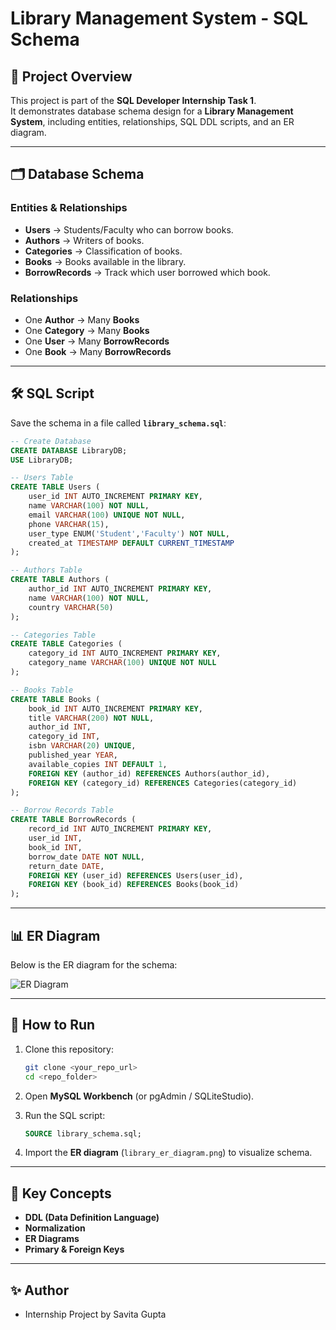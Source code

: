 # Library Management System - SQL Schema

## 📘 Project Overview
This project is part of the **SQL Developer Internship Task 1**.  
It demonstrates database schema design for a **Library Management System**, including entities, relationships, SQL DDL scripts, and an ER diagram.

---

## 🗂️ Database Schema

### Entities & Relationships
- **Users** → Students/Faculty who can borrow books.
- **Authors** → Writers of books.
- **Categories** → Classification of books.
- **Books** → Books available in the library.
- **BorrowRecords** → Track which user borrowed which book.

### Relationships
- One **Author** → Many **Books**
- One **Category** → Many **Books**
- One **User** → Many **BorrowRecords**
- One **Book** → Many **BorrowRecords**

---

## 🛠️ SQL Script

Save the schema in a file called **`library_schema.sql`**:

```sql
-- Create Database
CREATE DATABASE LibraryDB;
USE LibraryDB;

-- Users Table
CREATE TABLE Users (
    user_id INT AUTO_INCREMENT PRIMARY KEY,
    name VARCHAR(100) NOT NULL,
    email VARCHAR(100) UNIQUE NOT NULL,
    phone VARCHAR(15),
    user_type ENUM('Student','Faculty') NOT NULL,
    created_at TIMESTAMP DEFAULT CURRENT_TIMESTAMP
);

-- Authors Table
CREATE TABLE Authors (
    author_id INT AUTO_INCREMENT PRIMARY KEY,
    name VARCHAR(100) NOT NULL,
    country VARCHAR(50)
);

-- Categories Table
CREATE TABLE Categories (
    category_id INT AUTO_INCREMENT PRIMARY KEY,
    category_name VARCHAR(100) UNIQUE NOT NULL
);

-- Books Table
CREATE TABLE Books (
    book_id INT AUTO_INCREMENT PRIMARY KEY,
    title VARCHAR(200) NOT NULL,
    author_id INT,
    category_id INT,
    isbn VARCHAR(20) UNIQUE,
    published_year YEAR,
    available_copies INT DEFAULT 1,
    FOREIGN KEY (author_id) REFERENCES Authors(author_id),
    FOREIGN KEY (category_id) REFERENCES Categories(category_id)
);

-- Borrow Records Table
CREATE TABLE BorrowRecords (
    record_id INT AUTO_INCREMENT PRIMARY KEY,
    user_id INT,
    book_id INT,
    borrow_date DATE NOT NULL,
    return_date DATE,
    FOREIGN KEY (user_id) REFERENCES Users(user_id),
    FOREIGN KEY (book_id) REFERENCES Books(book_id)
);
```

---

## 📊 ER Diagram
Below is the ER diagram for the schema:

![ER Diagram](library_er_diagram.png)

---

## 🚀 How to Run
1. Clone this repository:
   ```bash
   git clone <your_repo_url>
   cd <repo_folder>
   ```

2. Open **MySQL Workbench** (or pgAdmin / SQLiteStudio).  
3. Run the SQL script:
   ```sql
   SOURCE library_schema.sql;
   ```
4. Import the **ER diagram** (`library_er_diagram.png`) to visualize schema.

---

## 📌 Key Concepts
- **DDL (Data Definition Language)**
- **Normalization**
- **ER Diagrams**
- **Primary & Foreign Keys**

---

## ✨ Author
- Internship Project by Savita Gupta
  
